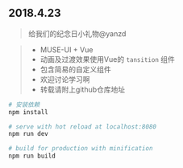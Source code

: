 ## 2018.4.23

> 给我们的纪念日小礼物@yanzd

> - MUSE-UI + Vue
> - 动画及过渡效果使用Vue的 ```tansition``` 组件
> - 包含简易的自定义组件
> - 欢迎讨论学习啊
> - 转载请附上github仓库地址

``` bash
# 安装依赖
npm install

# serve with hot reload at localhost:8080
npm run dev

# build for production with minification
npm run build
```


